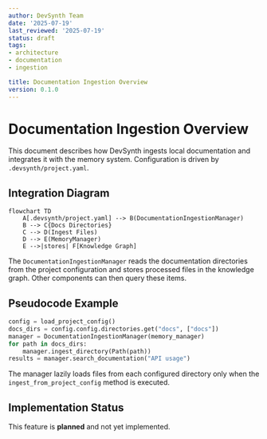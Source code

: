 ```yaml
---
author: DevSynth Team
date: '2025-07-19'
last_reviewed: '2025-07-19'
status: draft
tags:
- architecture
- documentation
- ingestion

title: Documentation Ingestion Overview
version: 0.1.0
---
```


# Documentation Ingestion Overview

This document describes how DevSynth ingests local documentation and integrates
it with the memory system. Configuration is driven by `.devsynth/project.yaml`.

## Integration Diagram

```mermaid
flowchart TD
    A[.devsynth/project.yaml] --> B(DocumentationIngestionManager)
    B --> C{Docs Directories}
    C --> D(Ingest Files)
    D --> E(MemoryManager)
    E -->|stores| F[Knowledge Graph]
```

The `DocumentationIngestionManager` reads the documentation directories from the
project configuration and stores processed files in the knowledge graph. Other
components can then query these items.

## Pseudocode Example

```python
config = load_project_config()
docs_dirs = config.config.directories.get("docs", ["docs"])
manager = DocumentationIngestionManager(memory_manager)
for path in docs_dirs:
    manager.ingest_directory(Path(path))
results = manager.search_documentation("API usage")
```

The manager lazily loads files from each configured directory only when the
`ingest_from_project_config` method is executed.
## Implementation Status

This feature is **planned** and not yet implemented.
